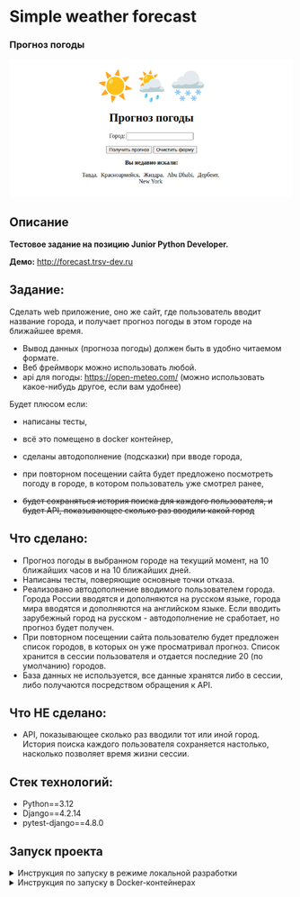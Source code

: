 # Simple weather forecast

### Прогноз погоды
![weather_forecast_screenshot.png](weather_forecast_screenshot.png)
## Описание
**Тестовое задание на позицию Junior Python Developer.**

**Демо:** http://forecast.trsv-dev.ru

## Задание:

Сделать web приложение, оно же сайт, где пользователь вводит название города, 
и получает прогноз погоды в этом городе на ближайшее время.

 - Вывод данных (прогноза погоды) должен быть в удобно читаемом формате.
 - Веб фреймворк можно использовать любой.
 - api для погоды: https://open-meteo.com/ (можно использовать какое-нибудь другое, 
если вам удобнее)

Будет плюсом если:

- написаны тесты,
- всё это помещено в docker контейнер,
- сделаны автодополнение (подсказки) при вводе города,
- при повторном посещении сайта будет предложено посмотреть погоду в городе, 
в котором пользователь уже смотрел ранее,

- ~~будет сохраняться история поиска для каждого пользователя, и будет API, показывающее сколько раз вводили какой город~~

## Что сделано:

- Прогноз погоды в выбранном городе на текущий момент, на 10 ближайших часов и
на 10 ближайших дней.
- Написаны тесты, поверяющие основные точки отказа.
- Реализовано автодополнение вводимого пользователем города. Города России 
вводятся и дополняются на русском языке, города мира вводятся и дополняются на 
английском языке. Если вводить зарубежный город на русском - автодополнение 
не сработает, но прогноз будет получен.
- При повторном посещении сайта пользователю будет предложен список городов,
в которых он уже просматривал прогноз. Список хранится в сессии пользователя и 
отдается последние 20 (по умолчанию) городов.
- База данных не используется, все данные хранятся либо в сессии, либо получаются
посредством обращения к API.

## Что НЕ сделано:
- API, показывающее сколько раз вводили тот или иной город. История 
поиска каждого пользователя сохраняется настолько, насколько позволяет время
жизни сессии.

## Стек технологий:
* Python==3.12
* Django==4.2.14
* pytest-django==4.8.0

## Запуск проекта

<details>

<summary>Инструкция по запуску в режиме локальной разработки</summary>

### **_Запуск из консоли._**

Клонируйте репозиторий с **develop веткой** к себе на машину:
```
git@github.com:trsv-dev/simple_weather_forecast.git
```
Перейдите в папку проекта:
```
cd simple_weather_forecast/
```
Установите виртуальное окружение (**если работаете в Linux**):
```
python3.12 -m venv venv
```
Активируйте виртуальное окружение:
```
source venv/bin/activate
```
Перейдите в папку **backend**:
```
cd backend/
```
Переименуйте **.env.example** в **.env**, ознакомьтесь с содержимым, внесите
необходимые изменения.

Установите зависимости из файла requirements.txt:
```
pip install -r requirements.txt
``` 
Создайте и примените миграции БД:
```
python manage.py makemigrations
python manage.py migrate
```
Создайте суперпользователя:
```
python manage.py createsuperuser
```
Запустите локальный сервер разработки:
```
python manage.py runserver 127.0.0.1:8000
```
Сайт будет доступен по адресу http://127.0.0.1:8000/,
админка будет доступна по адресу http://127.0.0.1:8000/admin/.

</details>

<details>

<summary>Инструкция по запуску в Docker-контейнерах</summary>

### **_Запуск в контейнерах._**

Клонируйте репозиторий с **develop веткой** к себе на машину:
```
git@github.com:trsv-dev/simple_weather_forecast.git
```
Перейдите в папку проекта:
```
cd simple_weather_forecast/
```

Переименуйте **.env.example** в **.env**, ознакомьтесь с содержимым, внесите
необходимые изменения.


Запустите контейнер в фоновом режиме:
```
docker compose -f docker-compose.yml up -d
```
Выполните и примените миграции БД (выполнять последовательно):
```
docker compose -f docker-compose.yml exec backend python manage.py makemigrations
docker compose -f docker-compose.yml exec backend python manage.py migrate
```
Соберите и скопируйте статику (выполнять последовательно):
```
docker compose -f docker-compose.yml exec backend python manage.py collectstatic
docker compose -f docker-compose.yml exec backend cp -r /app/collected_static/. /app/static/
```
Создайте суперпользователя:
```
docker compose -f docker-compose.yml exec backend python manage.py createsuperuser
```
Сайт будет доступен по адресу http://127.0.0.1:8000/,
админка будет доступна по адресу http://127.0.0.1:8000/admin/.

</details>

